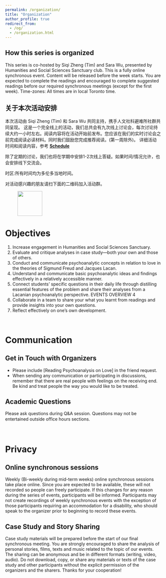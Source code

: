 ```yaml
---
permalink: /organization/
title: "Organization"
author_profile: true
redirect_from: 
  - /og/
  - /organization.html
---
```


How this series is organized
------

This series is co-hosted by Siqi Zheng (Tim) and Sara Wu, presented by Humanities and Social Sciences Sanctuary club.
This is a fully online synchronous event. Content will be released before the week starts. You are expected to complete the readings and encouraged to complete suggested readings before our required synchronous meetings (except for the first week).
Time-zones: All times are in local Toronto time.


关于本次活动安排
------
本次活动由 Siqi Zheng (Tim) 和 Sara Wu 共同主持，携手人文社科避难所社群共同呈现。 
这是一个完全线上的活动，我们总共会有九次线上讨论会，每次讨论持续大约一小时左右。阅读内容将在活动开始前发布。您应该在我们的实时讨论会之前完成阅读必读材料。同时我们鼓励您完成推荐阅读。(第一周除外)。 详细活动时间和阅读内容，参考
**[Schedule](https://sarawu7777.github.io/hsss.github.io/schedule/)**

除了定期的讨论，我们也将在学期中安排1-2次线上答疑。如果时间/情况允许，也会安排线下交流会。

时区:所有时间均为多伦多当地时间。

对活动感兴趣的朋友请扫下面的二维码加入活动群。

<figure>
  <img src="/hsss.github.io/images/QR_code.jpg" alt="" width="80">
</figure>


Objectives
======

1. Increase engagement in Humanities and Social Sciences Sanctuary.
2. Evaluate and critique analyses in case study—both your own and those of others.
3. Conduct and communicate psychoanalytic concepts in relation to love in the theories of Sigmund Freud
and Jacques Lacan.
4. Understand and communicate basic psychoanalytic ideas and findings effectively in a relatively accessible
manner.
5. Connect students’ specific questions in their daily life through distilling essential features of the problem
and share their analyses from a Lacanian psychoanalytic perspective.
EVENTS OVERVIEW 4
6. Collaborate in a team to share your what you learnt from readings and provide insights into your own questions.
7. Reflect effectively on one’s own development.

<br>

Communication 
======

Get in Touch with Organizers
------
* Please include [Reading Psychoanalysis on Love] in the friend request.
* When sending any communication or participating in discussions, remember that there are real people with feelings on the receiving end. Be kind and treat people the way you would like to be treated.

Academic Questions
------
Please ask questions during Q&A session. 
Questions may not be entertained outside oﬀice hours sections.

<br>

Privacy
======

Online synchronous sessions
------

Weekly (Bi-weekly during mid-term weeks) online synchronous sessions take place online. Since you are expected to be available, these will not recorded so people can freely participate. If this changes for any reason during the series of events, participants will be informed.
Participants may not create recordings of weekly synchronous events with the exception of those participants requiring an accommodation for a disability, who should speak to the organizer prior to beginning to record these events.

Case Study and Story Sharing
-------

Case study materials will be prepared before the start of our final synchronous meeting. You are strongly encouraged to share the analysis of personal stories, films, texts and music related to the topic of our events. The sharing can be anonymous and be in different formats (writing, video, audio).
Do not download, copy, or share any materials or texts of the case study and other participants without the explicit permission of the organizers and the sharers. Thanks for your cooperation!